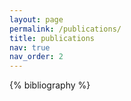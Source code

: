 ```yaml
---
layout: page
permalink: /publications/
title: publications
nav: true
nav_order: 2
---
```


<div class="publications">
  {% bibliography %}
</div>


